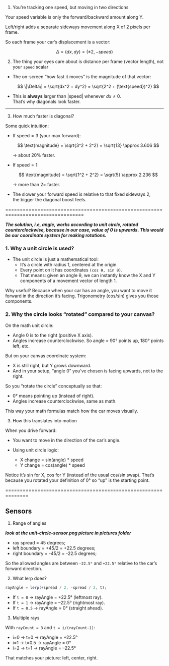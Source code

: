 1. You’re tracking one speed, but moving in two directions

Your speed variable is only the forward/backward amount along Y.

Left/right adds a separate sideways movement along X of 2 pixels per frame.

So each frame your car’s displacement is a vector:

$$
Δ = (dx, dy) = (±2, −speed)
$$

2. The thing your eyes care about is distance per frame (vector length), not your `speed` scalar

- The on-screen “how fast it moves” is the magnitude of that vector:

  $$
  \|\Delta\| = \sqrt{dx^2 + dy^2} = \sqrt{2^2 + (\text{speed})^2}
  $$

- This is **always** larger than $\lvert \text{speed} \rvert$ whenever $dx \neq 0$.  
  That’s why diagonals look faster.

---

3. How much faster is diagonal?

Some quick intuition:

- If $\text{speed} = 3$ (your max forward):

  $$
  \text{magnitude} = \sqrt{3^2 + 2^2} = \sqrt{13} \approx 3.606
  $$

  → about 20% faster.

- If $\text{speed} = 1$:

  $$
  \text{magnitude} = \sqrt{1^2 + 2^2} = \sqrt{5} \approx 2.236
  $$

  → more than 2× faster.

- The slower your forward speed is relative to that fixed sideways 2,  
  the bigger the diagonal boost feels.

=================================================================================

**_The solution, i.e, angle, works according to unit circle, rotated counterclockwise, because in our case, value of 0 is upwards. This would be our coordinate system for making rotations._**

### 1. Why a unit circle is used?

- The unit circle is just a mathematical tool:
  - It’s a circle with radius 1, centered at the origin.
  - Every point on it has coordinates `(cos θ, sin θ)`.
  - That means: given an angle θ, we can instantly know the X and Y components of a movement vector of length 1.

Why useful? Because when your car has an angle, you want to move it forward in the direction it’s facing.
Trigonometry (cos/sin) gives you those components.

### 2. Why the circle looks “rotated” compared to your canvas?

On the math unit circle:

- Angle 0 is to the right (positive X axis).
- Angles increase counterclockwise.
  So angle = 90° points up, 180° points left, etc.

But on your canvas coordinate system:

- X is still right, but Y grows downward.
- And in your setup, “angle 0” you’ve chosen is facing upwards, not to the right.

So you “rotate the circle” conceptually so that:

- 0° means pointing up (instead of right).
- Angles increase counterclockwise, same as math.

This way your math formulas match how the car moves visually.

3. How this translates into motion

When you drive forward:

- You want to move in the direction of the car’s angle.

- Using unit circle logic:

  - X change = sin(angle) \* speed
  - Y change = cos(angle) \* speed

Notice it’s sin for X, cos for Y (instead of the usual cos/sin swap). That’s because you rotated your definition of 0° so “up” is the starting point.

==============================================================

## Sensors

1. Range of angles

**_look at the unit-circle-sensor.png picture in pictures folder_**

- ray spread = 45 degrees;
- left boundary = +45/2 = +22.5 degrees;
- right boundary = -45/2 = -22.5 degrees;

So the allowed angles are between `–22.5°` and `+22.5°` relative to the car’s forward direction.

2. What lerp does?

```js
rayAngle = lerp(+spread / 2, -spread / 2, t);
```

- If `t = 0` → rayAngle = +22.5° (leftmost ray).
- If `t = 1` → rayAngle = –22.5° (rightmost ray).
- If `t = 0.5` → rayAngle = 0° (straight ahead).

3. Multiple rays

With `rayCount = 3` and `t = i/(rayCount-1)`:

- i=0 → t=0 → rayAngle = +22.5°
- i=1 → t=0.5 → rayAngle = 0°
- i=2 → t=1 → rayAngle = –22.5°

That matches your picture: left, center, right.
